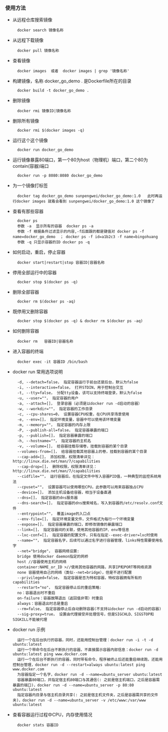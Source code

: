 

### 使用方法

* 从远程仓库搜索镜像

        docker search 镜像名称
        
* 从远程下载镜像       
        
        docker pull 镜像名称 

* 查看镜像
 
        docker images  或者  docker images | grep '镜像名称'
      

* 构建镜像，名称 docker_go_demo . 是Dockerfile所在的目录
    
        docker build -t docker_go_demo .
        
* 删除镜像

        docker rmi 镜像ID|镜像名称     
        
* 删除所有镜像

        docker rmi $(docker images -q)        
 
    
* 运行这个这个镜像
 
        docker run docker_go_demo
        
* 运行镜像暴露80端口，第一个80为host（物理机）端口，第二个80为contain(容器)端口
    
        docker run -p 8080:8080 docker_go_demo
        
* 为一个镜像打标签
        
        docker tag docker_go_demo sunpengwei/docker_go_demo:1.0   此时再运行docker images 就看会看到 sunpengwei/docker_go_demo:1.0 这个镜像了
        
* 查看有那些容器
          
        docker ps
        参数 -a  显示所有的容器  docker ps -a
        参数 -f 根据条件过滤显示的内容,-f后面跟的都是键值对 docker ps -f name=docker_go_demo  ； docker ps -f id=a1b2c3 -f name=bingohuang
        参数 -q 只显示容器的ID docker ps -q
        
* 如何启动，重启，停止容器

        docker start|restart|stop 容器ID|容器名称

* 停用全部运行中的容器

        docker stop $(docker ps -q)
        
* 删除全部容器

        docker rm $(docker ps -aq) 

* 既停用又删除容器

        docker stop $(docker ps -q) & docker rm $(docker ps -aq)                    
        

* 如何删除容器
    
        docker rm   容器ID|容器名称
        
* 进入容器的终端

        docker exec -it 容器ID /bin/bash    
        
        
* docker run 常用选项说明
 
        -d, --detach=false， 指定容器运行于前台还是后台，默认为false 
        -i, --interactive=false， 打开STDIN，用于控制台交互
        -t, --tty=false， 分配tty设备，该可以支持终端登录，默认为false
        -u, --user=""， 指定容器的用户
        -a, --attach=[]， 登录容器（必须是以docker run -d启动的容器）
        -w, --workdir=""， 指定容器的工作目录
        -c, --cpu-shares=0， 设置容器CPU权重，在CPU共享场景使用
        -e, --env=[]， 指定环境变量，容器中可以使用该环境变量
        -m, --memory=""， 指定容器的内存上限
        -P, --publish-all=false， 指定容器暴露的端口
        -p, --publish=[]， 指定容器暴露的端口
        -h, --hostname=""， 指定容器的主机名
        -v, --volume=[]， 给容器挂载存储卷，挂载到容器的某个目录
        --volumes-from=[]， 给容器挂载其他容器上的卷，挂载到容器的某个目录
        --cap-add=[]， 添加权限，权限清单详见：http://linux.die.net/man/7/capabilities
        --cap-drop=[]， 删除权限，权限清单详见：http://linux.die.net/man/7/capabilities
        --cidfile=""， 运行容器后，在指定文件中写入容器PID值，一种典型的监控系统用法
        --cpuset=""， 设置容器可以使用哪些CPU，此参数可以用来容器独占CPU
        --device=[]， 添加主机设备给容器，相当于设备直通
        --dns=[]， 指定容器的dns服务器
        --dns-search=[]， 指定容器的dns搜索域名，写入到容器的/etc/resolv.conf文件
        --entrypoint=""， 覆盖image的入口点
        --env-file=[]， 指定环境变量文件，文件格式为每行一个环境变量
        --expose=[]， 指定容器暴露的端口，即修改镜像的暴露端口
        --link=[]， 指定容器间的关联，使用其他容器的IP、env等信息
        --lxc-conf=[]， 指定容器的配置文件，只有在指定--exec-driver=lxc时使用
        --name=""， 指定容器名字，后续可以通过名字进行容器管理，links特性需要使用名字
        --net="bridge"， 容器网络设置:
        bridge 使用docker daemon指定的网桥
        host //容器使用主机的网络
        container:NAME_or_ID >//使用其他容器的网路，共享IP和PORT等网络资源
        none 容器使用自己的网络（类似--net=bridge），但是不进行配置
        --privileged=false， 指定容器是否为特权容器，特权容器拥有所有的capabilities
        --restart="no"， 指定容器停止后的重启策略:
        no：容器退出时不重启
        on-failure：容器故障退出（返回值非零）时重启
        always：容器退出时总是重启
        --rm=false， 指定容器停止后自动删除容器(不支持以docker run -d启动的容器)
        --sig-proxy=true， 设置由代理接受并处理信号，但是SIGCHLD、SIGSTOP和SIGKILL不能被代理
        
* docker run 示例

        运行一个在后台执行的容器，同时，还能用控制台管理：docker run -i -t -d ubuntu:latest
        运行一个带命令在后台不断执行的容器，不直接展示容器内部信息：docker run -d ubuntu:latest ping www.docker.com
        运行一个在后台不断执行的容器，同时带有命令，程序被终止后还能重启继续跑，还能用控制台管理，docker run -d --restart=always ubuntu:latest ping www.docker.com
        为容器指定一个名字，docker run -d --name=ubuntu_server ubuntu:latest
        容器暴露80端口，并指定宿主机80端口与其通信(: 之前是宿主机端口，之后是容器需暴露的端口)，docker run -d --name=ubuntu_server -p 80:80 ubuntu:latest
        指定容器内目录与宿主机目录共享(: 之前是宿主机文件夹，之后是容器需共享的文件夹)，docker run -d --name=ubuntu_server -v /etc/www:/var/www ubuntu:latest
                    

* 查看容器运行过程中CPU，内存使用情况

        docker stats 容器ID        
        
        
              
        
        
        